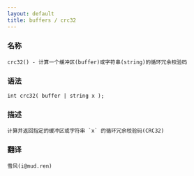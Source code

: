 ```yaml
---
layout: default
title: buffers / crc32
---
```


### 名称

    crc32() - 计算一个缓冲区(buffer)或字符串(string)的循环冗余校验码

### 语法

    int crc32( buffer | string x );

### 描述

    计算并返回指定的缓冲区或字符串 `x` 的循环冗余校验码(CRC32)

### 翻译

    雪风(i@mud.ren)
